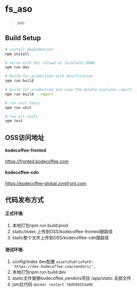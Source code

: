 # fs_aso

> aso

## Build Setup

``` bash
# install dependencies
npm install

# serve with hot reload at localhost:8080
npm run dev

# build for production with minification
npm run build

# build for production and view the bundle analyzer report
npm run build --report

# run unit tests
npm run unit

# run all tests
npm test
```

## OSS访问地址
#### kodecoffee-fronted
https://fronted.kodecoffee.com 
#### kodecoffee-cdn
https://kodecoffee-global.zingfront.com


## 代码发布方式
#### 正式环境:
1.  本地打包npm run build:prod
2. static/index 上传到OSS/kodecoffee-fronted跟路径
3. static整个文件上传到OSS/kodecoffee-cdn跟路径
#### 测试环境:
1. config/index dev配置 ```assetsPublicPath: 'https://dev.kodecoffee.com/vendors/',```
2. 本地打包npm run build:dev
3. static文件替换kodecoffee_vendors项目 /app/static 全部文件
4. jsm拉代码  ```docker restart 78d599353a00```